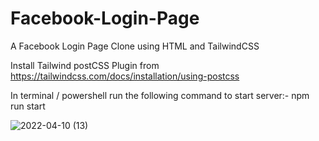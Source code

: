 # Facebook-Login-Page
A Facebook Login Page Clone using HTML and TailwindCSS

Install Tailwind postCSS Plugin from https://tailwindcss.com/docs/installation/using-postcss 

In terminal / powershell run the following command to start server:- npm run start

![2022-04-10 (13)](https://user-images.githubusercontent.com/85429112/162617283-cf2c3c88-fdd1-44f9-be3d-21dec739ad6b.png)

